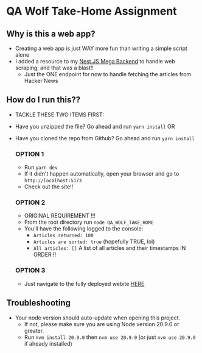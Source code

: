 # QA Wolf Take-Home Assignment

## Why is this a web app?

* Creating a web app is just WAY more fun than writing a simple script alone
* I added a resource to my [Nest.JS Mega Backend](https://github.com/JCWoodworker/NestJS_Mega_Backend) to handle web scraping, and that was a blast!!
  * Just the ONE endpoint for now to handle fetching the articles from Hacker News

## How do I run this??

* TACKLE THESE TWO ITEMS FIRST:
* Have you unzipped the file? Go ahead and run ```yarn install```
OR
* Have you cloned the repo from Github? Go ahead and run ```yarn install```

  ### OPTION 1

  * Run ```yarn dev```
  * If it didn't happen automatically, open your browser and go to ```http://localhost:5173```
  * Check out the site!!

  ### OPTION 2

  * ORIGINAL REQUIREMENT !!!
  * From the root directory run ```node QA_WOLF_TAKE_HOME```
  * You'll have the following logged to the console:
    * ```Articles returned: 100```
    * ```Articles are sorted: true``` (hopefully TRUE, lol)
    * ```All articles: []``` A list of all articles and their timestamps IN ORDER !!

  ### OPTION 3

  * Just navigate to the fully deployed webite [HERE](https://qa-wolf-online-assessment.netlify.app/)

## Troubleshooting

* Your node version should auto-update when opening this project.
  * If not, please make sure you are using Node version 20.9.0 or greater.
  * Run ```nvm install 20.9.0``` then ```nvm use 20.9.0``` (or just ```nvm use 20.9.0``` if already installed)
